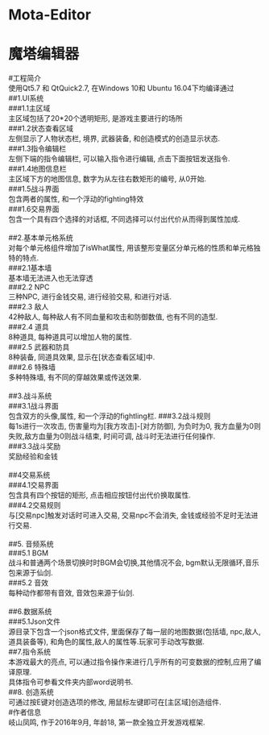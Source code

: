 # Mota-Editor
魔塔编辑器
====

#工程简介 <br>
使用Qt5.7 和 QtQuick2.7, 在Windows 10和 Ubuntu 16.04下均编译通过 <br>
##1.UI系统 <br>
###1.1主区域<br>
主区域包括了20*20个透明矩形, 是游戏主要进行的场所<br>
###1.2状态查看区域<br>
左侧显示了人物状态栏, 境界, 武器装备, 和创造模式的创造显示状态.<br>
###1.3指令编辑栏<br>
左侧下端的指令编辑栏, 可以输入指令进行编辑, 点击下面按钮发送指令.<br>
###1.4地图信息栏<br>
主区域下方的地图信息, 数字为从左往右数矩形的编号, 从0开始.<br>
###1.5战斗界面<br>
包含两者的属性, 和一个浮动的fighting特效<br>
###1.6交易界面<br>
包含一个具有四个选择的对话框, 不同选择可以付出代价从而得到属性加成. <br>
<br>
##2.基本单元格系统<br>
对每个单元格组件增加了isWhat属性, 用该整形变量区分单元格的性质和单元格独特的特点.<br>
###2.1基本墙<br>
基本墙无法进入也无法穿透<br>
###2.2  NPC<br>
三种NPC, 进行金钱交易, 进行经验交易, 和进行对话.<br>
###2.3  敌人<br>
42种敌人, 每种敌人有不同血量和攻击和防御数值, 也有不同的造型.<br>
###2.4 道具<br>
8种道具, 每种道具可以增加人物的属性. <br>
###2.5  武器和防具<br>
8种装备, 同道具效果, 显示在[状态查看区域]中.<br>
###2.6  特殊墙<br>
多种特殊墙, 有不同的穿越效果或传送效果. <br>
<br>
##3.战斗系统<br>
###3.1战斗界面<br>
包含双方的头像,属性, 和一个浮动的fightling栏.
###3.2战斗规则<br>
每1s进行一次攻击, 伤害量均为[我方攻击]-[对方防御], 为负时为0, 我方血量为0则失败,敌方血量为0则战斗结束, 时间可调, 战斗时无法进行任何操作.<br>
###3.3战斗奖励<br>
奖励经验和金钱<br>
<br>
##4交易系统<br>
###4.1交易界面<br>
包含具有四个按钮的矩形, 点击相应按钮付出代价换取属性.<br>
###4.2交易规则<br>
与[交易npc]触发对话时可进入交易, 交易npc不会消失, 金钱或经验不足时无法进行交易.<br>
<br>
##5. 音频系统<br>
###5.1  BGM<br>
战斗和普通两个场景切换时时BGM会切换,其他情况不会, bgm默认无限循环,音乐包来源于仙剑. <br>
###5.2 音效<br>
每种动作都带有音效, 音效包来源于仙剑.<br>
<br>
##6.数据系统<br>
###5.1Json文件<br>
源目录下包含一个json格式文件, 里面保存了每一层的地图数据(包括墙, npc,敌人,道具装备等), 和角色的属性,敌人的属性等.玩家可手动改写数据.<br>
##7.指令系统<br>
本游戏最大的亮点, 可以通过指令操作来进行几乎所有的可变数据的控制,应用了编译原理. <br>
具体指令可参看文件夹内部word说明书. <br>
##8. 创造系统<br>
可通过按E键对创造选项的修改, 用鼠标左键即可在[主区域]创造组件.<br>
#作者信息<br>
岐山凤鸣, 作于2016年9月, 年龄18, 第一款全独立开发游戏框架.
